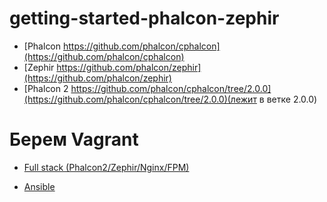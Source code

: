 # getting-started-phalcon-zephir

+ [Phalcon https://github.com/phalcon/cphalcon](https://github.com/phalcon/cphalcon)
+ [Zephir https://github.com/phalcon/zephir](https://github.com/phalcon/zephir)
+ [Phalcon 2 https://github.com/phalcon/cphalcon/tree/2.0.0](https://github.com/phalcon/cphalcon/tree/2.0.0)(лежит в ветке 2.0.0)

# Берем Vagrant

+ [Full stack (Phalcon2/Zephir/Nginx/FPM)](https://github.com/ovr/perfect-php-vagrant)

+ [Ansible](https://github.com/sarrubia/ansible-phalcon-role)
